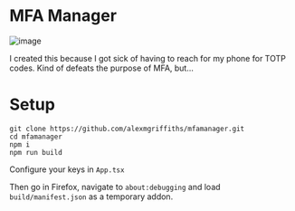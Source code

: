# MFA Manager

![image](https://github.com/alexmgriffiths/mfamanager/assets/67096118/577d5416-7687-4bf3-a101-11ced86824a3)

I created this because I got sick of having to reach for my phone for TOTP codes. Kind of defeats the purpose of MFA, but...

# Setup

    git clone https://github.com/alexmgriffiths/mfamanager.git
    cd mfamanager
    npm i
    npm run build

Configure your keys in `App.tsx`

Then go in Firefox, navigate to `about:debugging` and load `build/manifest.json` as a temporary addon.
